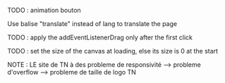 TODO : animation bouton

Use balise "translate" instead of lang to translate the page

TODO : apply the addEventListenerDrag only after the first click 

TODO : set the size of the canvas at loading, else its size is 0 at the start


NOTE : LE site de TN à des probleme de responsivité
--> probleme d'overflow
--> probleme de taille de logo TN
